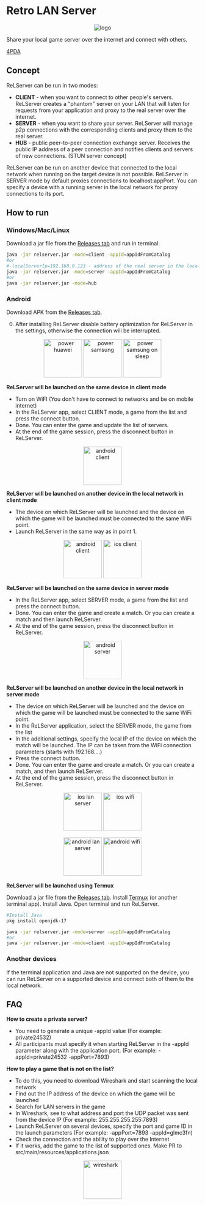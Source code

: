 # Retro LAN Server

<p align="center">
  <img src="./res/logo.png" alt="logo">
<p>
Share your local game server over the internet and connect with others.

[4PDA](https://4pda.to/forum/index.php?showtopic=1101727)

## Concept

ReLServer can be run in two modes:

- **CLIENT** - when you want to connect to other people's servers. ReLServer creates a "phantom" server on your LAN that
  will listen for requests from your application and proxy to the real server over the internet.
- **SERVER** - when you want to share your server. ReLServer will manage p2p connections with the corresponding clients
  and proxy them to the real server.
- **HUB** - public peer-to-peer connection exchange server. Receives the public IP address of a peer connection and
  notifies clients and servers of new connections. (STUN server concept)

ReLServer can be run on another device that connected to the local network when running on the target device is not
possible.
ReLServer in SERVER mode by default proxies connections to localhost:appPort. You can specify a device with a running
server in the local network for proxy connections to its port.

## How to run

### Windows/Mac/Linux
Download a jar file from the [Releases tab](https://github.com/alekseypokhilko/ReLServer/releases) and run in terminal:
```bash
java -jar relserver.jar -mode=client -appId=appIdFromCatalog
#or
#-localServerIp=192.168.0.123 - address of the real server in the local network
java -jar relserver.jar -mode=server -appId=appIdFromCatalog
#or
java -jar relserver.jar -mode=hub
```

### Android

Download APK from the [Releases tab](https://github.com/alekseypokhilko/ReLServer/releases).

0. After installing ReLServer disable battery optimization for ReLServer in the settings, otherwise the connection will
   be interrupted.

<p align="center">
<img src="./res/power_huawei.jpg" width="100" alt="power huawei">
<img src="./res/power_samsung.jpeg" width="100" alt="power samsung">
<img src="./res/power_no_sleep.jpeg" width="100" alt="power samsung on sleep">
<p>

**ReLServer will be launched on the same device in client mode**
- Turn on WiFI (You don't have to connect to networks and be on mobile internet)
- In the ReLServer app, select CLIENT mode, a game from the list and press the connect button.
- Done. You can enter the game and update the list of servers.
- At the end of the game session, press the disconnect button in ReLServer.
<p align="center">
<img src="./res/and_cl.jpg" width="100" alt="android client">
<p>

**ReLServer will be launched on another device in the local network in client mode**
- The device on which ReLServer will be launched and the device on which the game will be launched must be connected to the same WiFi point.
- Launch ReLServer in the same way as in point 1.
<p align="center">
<img src="./res/and_cl.jpg" width="100" alt="android client">
<img src="./res/ios_cl_local.jpg" width="100" alt="ios client">
<p>

**ReLServer will be launched on the same device in server mode**
- In the ReLServer app, select SERVER mode, a game from the list and press the connect button.
- Done. You can enter the game and create a match. Or you can create a match and then launch ReLServer.
- At the end of the game session, press the disconnect button in ReLServer.
<p align="center">
<img src="./res/and_srv_local.jpg" width="100" alt="android server">
<p>

**ReLServer will be launched on another device in the local network in server mode**
- The device on which ReLServer will be launched and the device on which the game will be launched must be connected to the same WiFi point.
- In the ReLServer application, select the SERVER mode, the game from the list
- In the additional settings, specify the local IP of the device on which the match will be launched. The IP can be taken from the WiFi connection parameters (starts with 192.168….)
- Press the connect button.
- Done. You can enter the game and create a match. Or you can create a match, and then launch ReLServer.
- At the end of the game session, press the disconnect button in ReLServer.
<p align="center">
<img src="./res/ios_serv_lan.jpg" width="100" alt="ios lan server">
<img src="./res/wifi_ios.png" width="100" alt="ios wifi">
<p>
<p align="center">
<img src="./res/and_serv_lan.jpg" width="100" alt="android lan server">
<img src="./res/wifi_android.jpg" width="100" alt="android wifi">
<p>

**ReLServer will be launched using Termux**

Download a jar file from the [Releases tab](https://github.com/alekseypokhilko/ReLServer/releases). Install [Termux](https://github.com/termux/termux-app) (or another terminal app). Install Java. Open terminal and
run ReLServer.

```bash
#Install Java
pkg install openjdk-17

java -jar relserver.jar -mode=server -appId=appIdFromCatalog
#or
java -jar relserver.jar -mode=client -appId=appIdFromCatalog
```

### Another devices

If the terminal application and Java are not supported on the device, you can run ReLServer on a supported device and
connect both of them to the local network.

## FAQ

**How to create a private server?**

- You need to generate a unique -appId value (For example: private24532)
- All participants must specify it when starting ReLServer in the -appId parameter
  along with the application port. (For example: -appId=private24532 -appPort=7893)

**How to play a game that is not on the list?**
- To do this, you need to download Wireshark and start scanning the local network
- Find out the IP address of the device on which the game will be launched
- Search for LAN servers in the game
- In Wireshark, see to what address and port the UDP packet was sent from the device IP (For example: 255.255.255.255:7893)
- Launch ReLServer on several devices, specify the port and game ID in the launch parameters (For example: -appPort=7893 -appId=glmc3fn)
- Check the connection and the ability to play over the Internet
- If it works, add the game to the list of supported ones. Make PR to src/main/resources/applications.json
<p align="center"><img src="./res/wireshark.png" height="100" alt="wireshark"><p>
